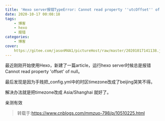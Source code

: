 ```yaml
---
title: 'Hexo server报错TypeError: Cannot read property ''utcOffset'' of null解决方法'
date: 2020-10-17 00:08:18
tags: 
	- 博客
	- hexo
	- 报错 
categories:
	- 博客
cover:
	https://gitee.com/jasonM4A1/pictureHost/raw/master/20201017141138.jpg
---
```


最近刚刚开始使用Hexo，新建了一篇article，运行hexo server时候总是报错Cannot read property 'offset' of null。

最后发现是因为手贱把_config.yml中的时区timezone改成了beijing哭笑不得。

解决办法就是把timezone改成 Asia/Shanghai 就好了。

亲测有效

> 转载于:https://www.cnblogs.com/mmzuo-798/p/10510225.html
